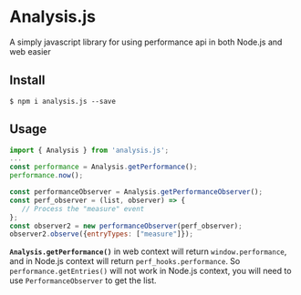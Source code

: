 # Analysis.js
A simply javascript library for using performance api in both Node.js and web easier
## Install
`$ npm i analysis.js --save`
## Usage
```javascript
import { Analysis } from 'analysis.js';
...
const performance = Analysis.getPerformance();
performance.now();

const performanceObserver = Analysis.getPerformanceObserver();
const perf_observer = (list, observer) => { 
   // Process the "measure" event 
};
const observer2 = new performanceObserver(perf_observer); 
observer2.observe({entryTypes: ["measure"]});
```

**`Analysis.getPerformance()`** in web context will return `window.performance`, and in Node.js context will return `perf_hooks.performance`.
So `performance.getEntries()` will not work in Node.js context, you will need to use `PerformanceObserver` to get the list.